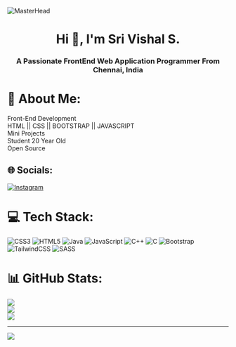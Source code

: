![MasterHead](https://previews.123rf.com/images/graphicwithart/graphicwithart2008/graphicwithart200800001/152950892-vector-isometric-illustration-of-an-front-end-developer.jpg)
<h1 align="center">Hi 👋, I'm Sri Vishal S.</h1>
<h3 align="center">A Passionate FrontEnd Web Application Programmer From Chennai, India</h3>


# 💫 About Me:
Front-End Development<br>HTML || CSS || BOOTSTRAP || JAVASCRIPT<br>Mini Projects<br>Student 20 Year Old<br>Open Source

## 🌐 Socials:
[![Instagram](https://img.shields.io/badge/Instagram-%23E4405F.svg?logo=Instagram&logoColor=white)](https://instagram.com/srivishals) 

# 💻 Tech Stack:
![CSS3](https://img.shields.io/badge/machinelearning-%231572B6.svg?style=for-the-badge&logo=NLP&logoColor=white) ![HTML5](https://img.shields.io/badge/deeplearning-%23E34F26.svg?style=for-the-badge&logo=NLP&logoColor=white) ![Java](https://img.shields.io/badge/naturalleaningprocess-%23ED8B00.svg?style=for-the-badge&logo=NLP&logoColor=white) ![JavaScript](https://img.shields.io/badge/regex-%23323330.svg?style=for-the-badge&logo=NLP&logoColor=%23F7DF1E) ![C++](https://img.shields.io/badge/tesorflow-%2300599C.svg?style=for-the-badge&logo=NLP%2B%2B&logoColor=white) ![C](https://img.shields.io/badge/selenium-%2300599C.svg?style=for-the-badge&logo=NLP&logoColor=white) ![Bootstrap](https://img.shields.io/badge/beautifulsoup-%23563D7C.svg?style=for-the-badge&logo=NLP&logoColor=white) ![TailwindCSS](https://img.shields.io/badge/scikitlearn-%2338B2AC.svg?style=for-the-badge&logo=tailwind-css&logoColor=white) ![SASS](https://img.shields.io/badge/KERAS-hotpink.svg?style=for-the-badge&logo=SASS&logoColor=white) 	
# 📊 GitHub Stats:
![](https://github-readme-stats.vercel.app/api?username=SriVishalS&theme=dark&hide_border=false&include_all_commits=false&count_private=false)<br/>
![](https://github-readme-streak-stats.herokuapp.com/?user=SriVishalS&theme=dark&hide_border=false)<br/>
![](https://github-readme-stats.vercel.app/api/top-langs/?username=SriVishalS&theme=dark&hide_border=false&include_all_commits=false&count_private=false&layout=compact)

---
![](https://komarev.com/ghpvc/?username=SrivishalS)
